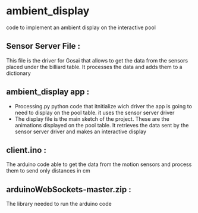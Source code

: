 # ambient_display
code to implement an ambient display on the interactive pool

## Sensor Server File : 
This file is the driver for Gosai that allows to get the data from the sensors placed under the billiard table. It processes the data and adds them to a dictionary

## ambient_display app : 
- Processing.py python code that itnitialize wich driver the app is going to need to display on the pool table. it uses the sensor server driver
- The display file is the main sketch of the project. These are the animations displayed on the pool table. It retrieves the data sent by the sensor server driver and makes an interactive display 

## client.ino : 
The arduino code able to get the data from the motion sensors and process them to send only distances in cm

## arduinoWebSockets-master.zip : 
The library needed to run the arduino code 
